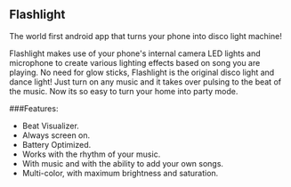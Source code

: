 ## Flashlight
The world first android app that turns your phone into disco light machine!

Flashlight makes use of your phone\'s internal camera LED lights and microphone to create various lighting effects based on song you are playing. 
No need for glow sticks, Flashlight is the original disco light and dance light! Just turn on any music and it takes over pulsing to the beat of the music. 
Now its so easy to turn your home into party mode.


###Features:

- Beat Visualizer.
- Always screen on.
- Battery Optimized.
- Works with the rhythm of your music.
- With music and with the ability to add your own songs.
- Multi-color, with maximum brightness and saturation.

